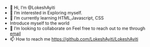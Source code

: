 - 👋 Hi, I’m @LokeshAyiti
- 👀 I’m interested in Exploring myself.
- 🌱 I’m currently learning HTML,Javascript, CSS
- Introduce myself to the world
- 💞️ I’m looking to collaborate on Feel free to reach out to me through [email](mailto:z1972090@students.niu.edu) 
- 📫 How to reach me https://github.com/LokeshAyiti/LokeshAyiti
<!---
LokeshAyiti/LokeshAyiti is a ✨ special ✨ repository because its `README.md` (this file) appears on your GitHub profile.
You can click the Preview link to take a look at your changes.
--->
